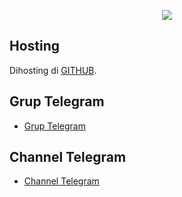 <p align="center">
<img src="https://readme-typing-svg.herokuapp.com?color=%2336BCF7&center=true&vCenter=true&lines=S+C+R+I+P+T+ㅤBYㅤ+SMILANS+V+P+N+" />
</p>

## Hosting
Dihosting di [GITHUB](https://smilans.github.io/yamete/).

## Grup Telegram
- [Grup Telegram](https://t.me/vpn_injectorid)

## Channel Telegram
- [Channel Telegram](https://t.me/smilans)
